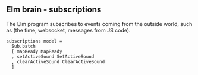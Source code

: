 ## Elm brain - subscriptions

The Elm program subscribes to events coming from the outside world, such as (the time, websocket, messages from JS code).

```
subscriptions model =
  Sub.batch
  [ mapReady MapReady
  , setActiveSound SetActiveSound
  , clearActiveSound ClearActiveSound
  ]
```

